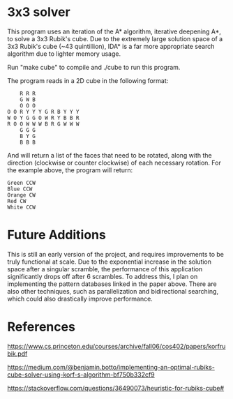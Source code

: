 # 3x3 solver
 
This program uses an iteration of the A* algorithm, iterative deepening A*, to solve a 3x3 Rubik's cube. Due to the extremely large solution space of a 3x3 Rubik's cube (~43 quintillion), IDA* is a far more appropriate search algorithm due to lighter memory usage.

Run "make cube" to compile and ./cube to run this program. 

The program reads in a 2D cube in the following format:
```
    R R R 
    G W B 
    O O O 
O O R Y Y Y G R B Y Y Y 
W O Y G G O W R Y B B R 
R O O W W W B R G W W W 
    G G G 
    B Y G 
    B B B 
```

And will return a list of the faces that need to be rotated, along with the direction (clockwise or counter clockwise) of each necessary rotation. For the example above, the program will return: 
```
Green CCW
Blue CCW
Orange CW
Red CW
White CCW
```

# Future Additions
This is still an early version of the project, and requires improvements to be truly functional at scale. Due to the exponential increase in the solution space after a singular scramble, the performance of this application significantly drops off after 6 scrambles. To address this, I plan on implementing the pattern databases linked in the paper above. There are also other techniques, such as parallelization and bidirectional searching, which could also drastically improve performance. 

# References 
https://www.cs.princeton.edu/courses/archive/fall06/cos402/papers/korfrubik.pdf 

https://medium.com/@benjamin.botto/implementing-an-optimal-rubiks-cube-solver-using-korf-s-algorithm-bf750b332cf9

https://stackoverflow.com/questions/36490073/heuristic-for-rubiks-cube#

